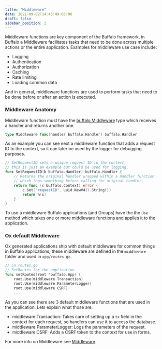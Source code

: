 ```yaml
---
title: "Middleware"
date: 2021-09-02T14:45:49-05:00
draft: false
sidebar_position: 2
---
```


Middleware functions are key component of the Buffalo framework, in Buffalo a Middleware facilitates tasks that need to be done across multiple actions or the entire application. Examples for middleware use case include:

- Logging
- Authentication
- Authorization
- Caching
- Rate limiting
- Loading common data

And in general, middleware functions are used to perform tasks that need to be done before or after an action is executed. 

### Middleware Anatomy
Middleware function must have the [buffalo.Middleware](github.com/gobuffalo/buffalo) type which receives a handler and returns another one.

```go
type Middleware func(handler buffalo.Handler) buffalo.Handler
```

As an example you can see next a middleware function that adds a request ID to the context, so it can later be used by the logger for debugging purposes.

```go
// SetRequestID sets a unique request ID in the context,
// this is just an example but could be used for logging.
func SetRequestID(h buffalo.Handler) buffalo.Handler {
    // Returns the original handler wrapped within a Handler function
    // which logs something before calling the original handler.
    return func (c buffalo.Context) error {
        c.Set("requestID", uuid.NewV4().String())
        return h(c)
    }
}
```
To use a middleware Buffalo applications (and Groups) have the the `Use` method which takes one or more middleware functions and applies it to the application. 

### Ox default Middleware
Ox generated applications ship with default middleware for common things in Buffalo applications, these middleware are defined in the `middleware` folder and used in `app/routes.go`.

```go
// in routes.go
// SetRoutes for the application
func setRoutes(root *buffalo.App) {
	root.Use(middleware.Transaction)
	root.Use(middleware.ParameterLogger)
	root.Use(middleware.CSRF)
    ...
```

As you can see there are 3 default middleware functions that are used in the application. Lets explain what those are:

- middleware.Transaction: Takes care of setting up a `tx` field in the context for each request, so handlers can use it to access the database.
- middleware.ParameterLogger: Logs the parameters of the request.
- middleware.CSRF: Adds a CSRF token to the context for use in forms.


For more info on Middleware see [Middleware](#middleware).
